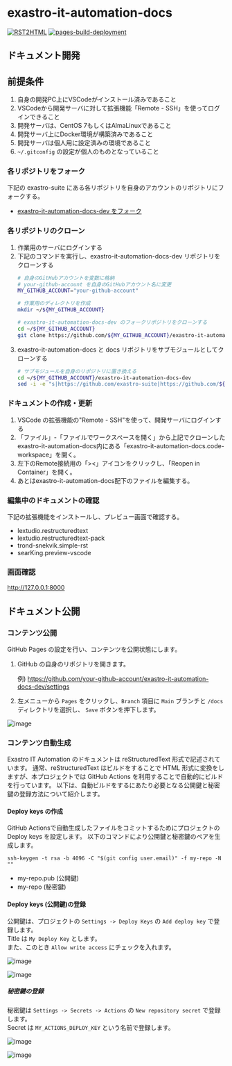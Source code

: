 # exastro-it-automation-docs

[![RST2HTML](../../actions/workflows/rst2html.yaml/badge.svg?branch=main)](../../actions/workflows/rst2html.yaml) 
[![pages-build-deployment](../../actions/workflows/pages/pages-build-deployment/badge.svg)](../../actions/workflows/pages/pages-build-deployment) 

## ドキュメント開発

## 前提条件

1. 自身の開発PC上にVSCodeがインストール済みであること
1. VSCodeから開発サーバに対して拡張機能「Remote - SSH」を使ってログインできること
1. 開発サーバは、CentOS 7もしくはAlmaLinuxであること
1. 開発サーバ上にDocker環境が構築済みであること
1. 開発サーバは個人用に設定済みの環境であること
1. `~/.gitconfig` の設定が個人のものとなっていること

### 各リポジトリをフォーク

下記の exastro-suite にある各リポジトリを自身のアカウントのリポジトリにフォークする。
- [exastro-it-automation-docs-dev をフォーク](https://github.com/exastro-suite/exastro-it-automation-docs-dev/fork)

### 各リポジトリのクローン

1. 作業用のサーバにログインする
2. 下記のコマンドを実行し、exastro-it-automation-docs-dev リポジトリをクローンする
   ```bash
   # 自身のGitHubアカウントを変数に格納
   # your-github-account を自身のGitHubアカウント名に変更
   MY_GITHUB_ACCOUNT="your-github-account"
   
   # 作業用のディレクトリを作成
   mkdir ~/${MY_GITHUB_ACCOUNT}
   
   # exastro-it-automation-docs-dev のフォークリポジトリをクローンする
   cd ~/${MY_GITHUB_ACCOUNT}
   git clone https://github.com/${MY_GITHUB_ACCOUNT}/exastro-it-automation-docs-dev.git
   ```
3. exastro-it-automation-docs と docs リポジトリをサブモジュールとしてクローンする
   ```bash
   # サブモジュールを自身のリポジトリに置き換える
   cd ~/${MY_GITHUB_ACCOUNT}/exastro-it-automation-docs-dev
   sed -i -e "s|https://github.com/exastro-suite|https://github.com/${MY_GITHUB_ACCOUNT}|g" .gitmodules
   ```

### ドキュメントの作成・更新

1. VSCode の拡張機能の"Remote - SSH"を使って、開発サーバにログインする
2. 「ファイル」-「ファイルでワークスペースを開く」から上記でクローンしたexastro-it-automation-docs内にある「exastro-it-automation-docs.code-workspace」を開く。
3. 左下のRemote接続用の「><」アイコンをクリックし、「Reopen in Container」を開く。
4. あとはexastro-it-automation-docs配下のファイルを編集する。

### 編集中のドキュメントの確認
下記の拡張機能をインストールし、プレビュー画面で確認する。

- lextudio.restructuredtext
- lextudio.restructuredtext-pack
- trond-snekvik.simple-rst
- searKing.preview-vscode

### 画面確認

http://127.0.0.1:8000


## ドキュメント公開

### コンテンツ公開

GitHub Pages の設定を行い、コンテンツを公開状態にします。

1. GitHub の自身のリポジトリを開きます。

   例) https://github.com/your-github-account/exastro-it-automation-docs-dev/settings

2. 左メニューから `Pages` をクリックし、`Branch` 項目に `Main` ブランチと `/docs` ディレクトリを選択し、 `Save` ボタンを押下します。

![image](https://user-images.githubusercontent.com/83527822/222101080-539bfe17-8814-48b1-b624-0f99ef4bbc8d.png)

### コンテンツ自動生成

Exastro IT Automation のドキュメントは reStructuredText 形式で記述されています。
通常、reStructuredText はビルドをすることで HTML 形式に変換をしますが、本プロジェクトでは GitHub Actions を利用することで自動的にビルドを行っています。
以下は、自動ビルドをするにあたり必要となる公開鍵と秘密鍵の登録方法について紹介します。

#### Deploy keys の作成

GitHub Actionsで自動生成したファイルをコミットするためにプロジェクトの Deploy keys を設定します。
以下のコマンドにより公開鍵と秘密鍵のペアを生成します。

```
ssh-keygen -t rsa -b 4096 -C "$(git config user.email)" -f my-repo -N ""
```

- my-repo.pub (公開鍵)
- my-repo (秘密鍵)

#### Deploy keys (公開鍵)の登録
公開鍵は、プロジェクトの `Settings -> Deploy Keys` の `Add deploy key` で登録します。 \
Title は `My Deploy Key` とします。 \
また、このとき `Allow write access` にチェックを入れます。

![image](https://user-images.githubusercontent.com/83527822/207450456-abc28de9-fc5e-4c16-afe7-ee6d12c20211.png)

![image](https://user-images.githubusercontent.com/83527822/207450638-c5e90050-acc5-485f-8011-733b3cceff59.png)

##### 秘密鍵の登録

秘密鍵は `Settings -> Secrets -> Actions` の `New repository secret` で登録します。 \
Secret は `MY_ACTIONS_DEPLOY_KEY` という名前で登録します。

![image](https://user-images.githubusercontent.com/83527822/207450910-d48a2843-2c92-4e20-a0f7-db3290a98d93.png)

![image](https://user-images.githubusercontent.com/83527822/207450979-5ed43396-7882-4571-8dc0-cc0b996fbded.png)
